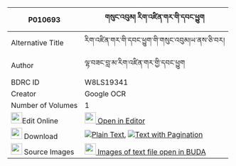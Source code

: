 |P010693|གསུང་འབུམ། རིག་འཛིན་གར་གི་དབང་ཕྱུག 
| --- | --- 
|Alternative Title |རིག་འཛིན་གར་གི་དབང་ཕྱུག་གི་གསུང་འབུམ།ཡ་ནས་ཅི་བར།
|Author| ལྷ་བཟང་བླ་མ་རིག་འཛིན་གར་གྱི་དབང་ཕྱུག
|BDRC ID | W8LS19341
|Creator | Google OCR
|Number of Volumes| 1
|<img width="25" src="https://img.icons8.com/color/25/000000/edit-property.png">Edit Online| [<img width="25" src="https://avatars.githubusercontent.com/u/45091458?s=200&v=4"> Open in Editor](http://editor.openpecha.org/P010693)
|<img width="25" src="https://img.icons8.com/fluent/48/000000/download-2.png"/>  Download | [![](https://img.icons8.com/color/20/000000/txt.png)Plain Text](https://github.com/Openpecha/P010693/releases/download/v1/sungbum_rigdzin_gar_gi_wangchu_plain_P010693.zip), [![](https://img.icons8.com/color/20/000000/txt.png)Text with Pagination](https://github.com/Openpecha/P010693/releases/download/v1/sungbum_rigdzin_gar_gi_wangchu_pages_P010693.zip)
|<img width="25" src="https://img.icons8.com/plasticine/100/000000/pictures-folder.png"/>  Source Images | [<img width="25" src="https://library.bdrc.io/icons/BUDA-small.svg"> Images of text file open in BUDA](https://library.bdrc.io/show/bdr:W8LS19341)